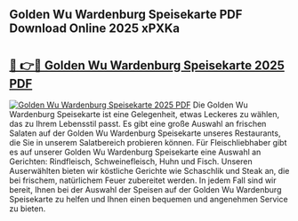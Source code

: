 ## Golden Wu Wardenburg Speisekarte PDF Download Online 2025 xPXKa

# <h2><a href="http://gcao06.nevu.top/?p=Golden+Wu+Wardenburg+Speisekarte">🔗 👉🔴 Golden Wu Wardenburg Speisekarte 2025 PDF</a></h2>

[![Golden Wu Wardenburg Speisekarte 2025 PDF](https://i.imgur.com/dBaPXMq.png)](http://gcao06.nevu.top/?p=Golden+Wu+Wardenburg+Speisekarte)
Die Golden Wu Wardenburg Speisekarte ist eine Gelegenheit, etwas Leckeres zu wählen, das zu Ihrem Lebensstil passt. Es gibt eine große Auswahl an frischen Salaten auf der Golden Wu Wardenburg Speisekarte unseres Restaurants, die Sie in unserem Salatbereich probieren können. Für Fleischliebhaber gibt es auf unserer Golden Wu Wardenburg Speisekarte eine Auswahl an Gerichten: Rindfleisch, Schweinefleisch, Huhn und Fisch. Unseren Auserwählten bieten wir köstliche Gerichte wie Schaschlik und Steak an, die bei frischem, natürlichem Feuer zubereitet werden. In jedem Fall sind wir bereit, Ihnen bei der Auswahl der Speisen auf der Golden Wu Wardenburg Speisekarte zu helfen und Ihnen einen bequemen und angenehmen Service zu bieten.

